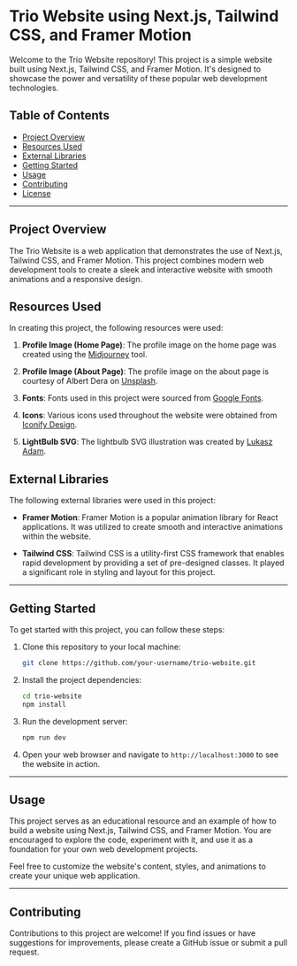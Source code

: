 # Trio Website using Next.js, Tailwind CSS, and Framer Motion

Welcome to the Trio Website repository! This project is a simple website built using Next.js, Tailwind CSS, and Framer Motion. It's designed to showcase the power and versatility of these popular web development technologies.

## Table of Contents

- [Project Overview](#project-overview)
- [Resources Used](#resources-used)
- [External Libraries](#external-libraries)
- [Getting Started](#getting-started)
- [Usage](#usage)
- [Contributing](#contributing)
- [License](#license)

---

## Project Overview

The Trio Website is a web application that demonstrates the use of Next.js, Tailwind CSS, and Framer Motion. This project combines modern web development tools to create a sleek and interactive website with smooth animations and a responsive design.

## Resources Used

In creating this project, the following resources were used:

1. **Profile Image (Home Page)**: The profile image on the home page was created using the [Midjourney](https://www.midjourney.com/) tool.

2. **Profile Image (About Page)**: The profile image on the about page is courtesy of Albert Dera on [Unsplash](https://unsplash.com/).

3. **Fonts**: Fonts used in this project were sourced from [Google Fonts](https://fonts.google.com/).

4. **Icons**: Various icons used throughout the website were obtained from [Iconify Design](https://iconify.design/).

5. **LightBulb SVG**: The lightbulb SVG illustration was created by [Lukasz Adam](https://lukaszadam.com/illustrations).

## External Libraries

The following external libraries were used in this project:

- **Framer Motion**: Framer Motion is a popular animation library for React applications. It was utilized to create smooth and interactive animations within the website.

- **Tailwind CSS**: Tailwind CSS is a utility-first CSS framework that enables rapid development by providing a set of pre-designed classes. It played a significant role in styling and layout for this project.

---

## Getting Started

To get started with this project, you can follow these steps:

1. Clone this repository to your local machine:

   ```bash
   git clone https://github.com/your-username/trio-website.git
   ```

2. Install the project dependencies:

   ```bash
   cd trio-website
   npm install
   ```

3. Run the development server:

   ```bash
   npm run dev
   ```

4. Open your web browser and navigate to `http://localhost:3000` to see the website in action.

---

## Usage

This project serves as an educational resource and an example of how to build a website using Next.js, Tailwind CSS, and Framer Motion. You are encouraged to explore the code, experiment with it, and use it as a foundation for your own web development projects.

Feel free to customize the website's content, styles, and animations to create your unique web application.

---

## Contributing

Contributions to this project are welcome! If you find issues or have suggestions for improvements, please create a GitHub issue or submit a pull request.

